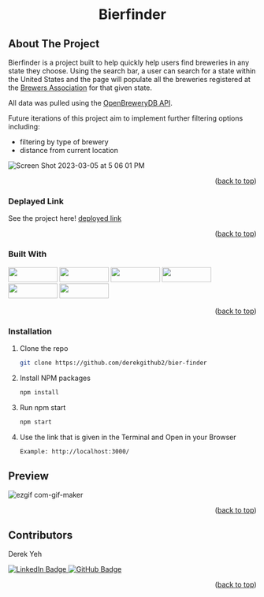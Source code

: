 
<h1 align="center">Bierfinder</h1>

<!-- ABOUT THE PROJECT -->
## About The Project

Bierfinder is a project built to help quickly help users find breweries in any state they choose. Using the search bar, a user can search for a state within the United States and the page will populate all the breweries registered at the [Brewers Association](https://www.brewersassociation.org/) for that given state. 

All data was pulled using the [OpenBreweryDB API](https://www.openbrewerydb.org/). 

Future iterations of this project aim to implement further filtering options including: 
- filtering by type of brewery
- distance from current location

![Screen Shot 2023-03-05 at 5 06 01 PM](https://user-images.githubusercontent.com/113647295/222997707-5d757503-5e35-48d6-acff-4300e9f344d3.png)


<p align="right">(<a href="#readme-top">back to top</a>)</p>

### Deplayed Link
  
  See the project here! [deployed link](bier-finder-i8m5a1fxg-derekgithub2.vercel.app/)

<p align="right">(<a href="#readme-top">back to top</a>)</p>

### Built With

<div>
  <img src="https://img.shields.io/badge/-react-333333?logo=react&style=for-the-badge" width="100" height="30"/>
  <img src="https://img.shields.io/badge/-react%20router-f44250?logo=react%20router&logoColor=white&style=for-the-badge" width="100" height="30"/>
  <img src="https://img.shields.io/badge/-cypress-007780?logo=cypress&logoColor=white&style=for-the-badge" width="100" height="30"/>
  <img src="https://img.shields.io/badge/-CSS3-315780?logo=css3&style=for-the-badge" width="100" height="30"/>
  <img src="https://img.shields.io/badge/-npm-c12127?logo=npm&logoColor=white&style=for-the-badge" width="100"  height="30"/>
  <img src="https://img.shields.io/badge/JavaScript-323330?style=for-the-badge&logo=javascript&logoColor=F7DF1E" width="100" height="30" />
</div>

<p align="right">(<a href="#readme-top">back to top</a>)</p>


### Installation

1. Clone the repo
   ```sh
   git clone https://github.com/derekgithub2/bier-finder
   ```
2. Install NPM packages
   ```sh
   npm install
   ```
3. Run npm start
   ```sh
   npm start
   ```
4. Use the link that is given in the Terminal and Open in your Browser
   ```sh
   Example: http://localhost:3000/
   ```


<!-- USAGE EXAMPLES -->
## Preview

![ezgif com-gif-maker](https://user-images.githubusercontent.com/113647295/222998241-7583429e-c337-465f-a176-40946ab0d03e.gif)

<p align="right">(<a href="#readme-top">back to top</a>)</p>

## Contributors
  
  
Derek Yeh

<p>
<a href="https://www.linkedin.com/in/derekyeh/" rel="nofollow"> 
    <img src="https://camo.githubusercontent.com/e0278098417dddf9727cfee70a5eb84af38a20705b3bded56cf91cb5feb29d7d/68747470733a2f2f696d672e736869656c64732e696f2f62616467652f4c696e6b6564496e2d626c75653f7374796c653d666f722d7468652d6261646765266c6f676f3d6c696e6b6564696e266c6f676f436f6c6f723d7768697465" alt="LinkedIn Badge" data-canonical-src="https://img.shields.io/badge/LinkedIn-blue?style=for-the-badge&amp;logo=linkedin&amp;logoColor=white" style="max-width: 100%;">
  </a>
 
 <a href="https://github.com/derekgithub2">
    <img src="https://camo.githubusercontent.com/053afc74b933b7e1f909c8e121a327df0657ffa1be49b9397ea940545ebb5318/68747470733a2f2f696d672e736869656c64732e696f2f62616467652f2d6769746875622d626c61636b3f7374796c653d666f722d7468652d6261646765266c6f676f3d676974687562266c6f676f436f6c6f723d7768697465" alt="GitHub Badge" data-canonical-src="https://img.shields.io/badge/-github-black?style=for-the-badge&amp;logo=github&amp;logoColor=white" style="max-width: 100%;">
  </a>
  </p>

<p align="right">(<a href="#readme-top">back to top</a>)</p>

